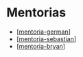 # Mentorias

- [[mentoria-german]]
- [[mentoria-sebastian]]
- [[mentoria-bryan]]

[//begin]: # "Autogenerated link references for markdown compatibility"
[mentoria-german]: mentoria-german "mentoria German Mentoria"
[mentoria-sebastian]: mentoria-sebastian "mentoria Senbastian"
[mentoria-bryan]: mentoria-bryan "mentoria bryan"
[//end]: # "Autogenerated link references"